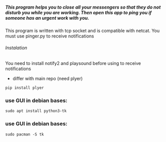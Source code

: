 ##### This program helps you to close all your messengers so that they do not disturb you while you are working. Then open this app to ping you if someone has an urgent work with you.

This program is written with tcp socket and is compatible with netcat. You must use pinger.py to receive notifications

###### Instalation
You need to install notify2 and playsound before using to receive notifications
  - differ with main repo (need plyer)
```
pip install plyer
```
### use GUI in debian bases:
```
sudo apt install python3-tk 
```
### use GUI in debian bases:
```
sudo pacman -S tk
```
